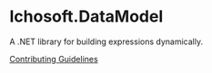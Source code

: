 # Ichosoft.DataModel #
A .NET library for building expressions dynamically. 

[Contributing Guidelines](CONTRIBUTING.md)
